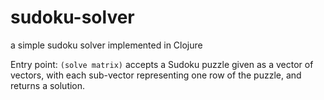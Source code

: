 sudoku-solver
=============

a simple sudoku solver implemented in Clojure

Entry point: <code>(solve matrix)</code> accepts a Sudoku puzzle given as a vector of vectors, with each sub-vector representing one row of the puzzle, and returns a solution.
